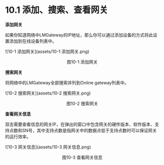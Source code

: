 # 10.1 添加、搜索、查看网关

**添加网关** 

如果你知道网络中LMGateway的IP地址，那么你可以通过添加设备的方式将此设置添加到在线设备列表中。 

![10-1 添加网关](assets/10-1 添加网关.png)

<center>图10-1 添加网关</center>



**搜索网关** 

将网络中的LMGateway全部搜索并列到Online gateway列表中。

![10-2 搜索网关](assets/10-2 搜索网关.png)

<center>图10-2 搜索网关</center>



**查看网关信息** 

双击需要查看信息的网关IP，在弹出的窗口中包含网关的硬件版本、软件版本、支持点数和SN号，其中支持点数是指网关中的数据点低于支持点数时可以保证网关的运行效率。

![10-3 网关信息](assets/10-3 网关信息.png)

<center>图10-3 查看网关信息</center>

